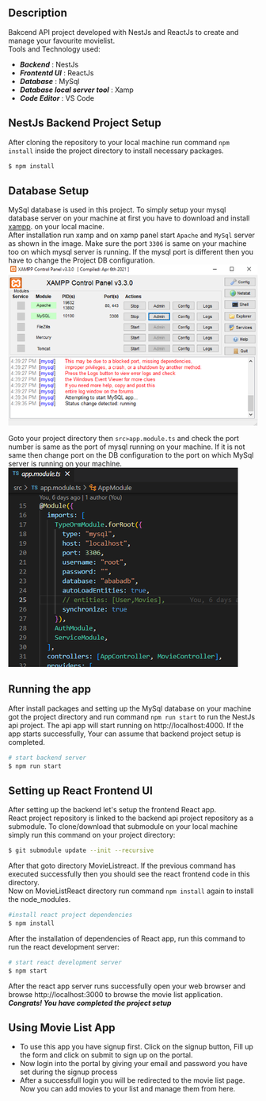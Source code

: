 

## Description

Bakcend API project developed with NestJs and ReactJs to create and manage your favourite movielist.<br/>
Tools and Technology used:
* ***Backend*** : NestJs
* ***Frontentd UI*** : ReactJs
* ***Database*** : MySql
* ***Database local server tool*** : Xamp
* ***Code Editor*** : VS Code

## NestJs Backend Project Setup

After cloning the repository to your local machine run command ```npm install``` inside the project directory to install necessary packages.
```bash
$ npm install
```
## Database Setup
MySql database is used in this project. To simply setup your mysql database server on your machine at first you have to download and install [xampp](https://www.apachefriends.org/download.html). on your local macine.<br/>
After installation run xamp and on xamp panel start ```Apache``` and ```MySql``` server as shown in the image. Make sure the port ```3306``` is same on your machine 
too on which mysql server is running. If the mysql port is different then you have to change the Project DB configuration.
![xampp](/xamp.png)

Goto your project directory then ```src>app.module.ts``` and check the port number is same as the port of mysql running on your machine. If it is not same then change port on the DB configuration to the port on which MySql server is running on your machine.<br/> ![config](/config.png) 

## Running the app
After install packages and setting up the MySql database on your machine got the project directory and run command ```npm run start``` to run the NestJs api project. The api app will start running on http://localhost:4000.
If the app starts successfully, Your can assume that backend project setup is completed.

```bash
# start backend server
$ npm run start
```
## Setting up React Frontend UI
After setting up the backend let's setup the frontend React app.<br/>
React project repository is linked to the backend api project repository as a submodule. To clone/download that submodule on your local machine simply run this command on your project directory:
```bash
$ git submodule update --init --recursive
```
After that goto directory MovieListreact. If the previous command has executed successfully then you should see the react frontend code in this directory.<br/>
Now on MovieListReact directory run command ```npm install``` again to install the node_modules.
```bash
#install react project dependencies
$ npm install
```
 After the installation of dependencies of React app, run this command to run the react development server:
```bash
# start react development server
$ npm start
```

After the react app server runs successfully open your web browser and browse http://localhost:3000 to browse the movie list application.<br/>
***Congrats! You have completed the project setup***

## Using Movie List App
* To use this app you have signup first. Click on the signup button, Fill up the form and click on submit to sign up on the portal.
* Now login into the portal by giving your email and password you have set during the signup process
* After a successfull login you will be redirected to the movie list page. Now you can add movies to your list and manage them from here.
